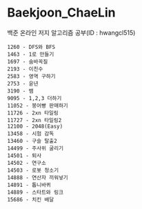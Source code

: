 # Baekjoon_ChaeLin
백준 온라인 저지 알고리즘 공부(ID : hwangcl515)

	1260 - DFS와 BFS
	1463 - 1로 만들기
	1697 - 숨바꼭질
	2193 - 이친수
	2583 - 영역 구하기
	2753 - 윤년
	3190 - 뱀
	9095 - 1,2,3 더하기
	11052 - 붕어빵 판매하기
	11726 - 2xn 타일링
	11727 - 2xn 타일링2
	12100 - 2048(Easy)
	13458 - 시험 감독
	13460 - 구슬 탈출2
	14499 - 주사위 굴리기
	14501 - 퇴사
	14502 - 연구소
	14503 - 로봇 청소기
	14888 - 연산자 끼워넣기
	14891 - 톱니바퀴
	14889 - 스타트와 링크
	15686 - 치킨 배달
